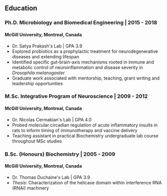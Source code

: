 ## Education
### Ph.D. Microbiology and Biomedical Engineering | 2015 - 2018
#### McGill University,  Montreal, Canada
- Dr. Satya Prakash's Lab | GPA 3.9
- Explored probiotics as a prophylactic treatment for neurodegenerative diseases and extending lifespan
- Identified specific gut-brain-axis mechanisms rooted in immune and metabolic control of neuroinflammation and disease severity in _Drosophila melanogaster_
- Graduate work associated with mentorship, teaching, grant writing and leadership opportunities

### M.Sc. Integrative Program of Neuroscience | 2009 - 2012
#### McGill University,  Montreal, Canada
- Dr. Nicolas Cermakian's Lab | GPA 4.0
- Probed molecular circadian regulation of acute inflammatory insults in rats to inform timing of immunotherapy and vaccine delivery
- Teaching assistant in practical Biochemistry undergraduate lab course throughout MSc studies 

### B.Sc. (Honours) Biochemistry	| 2005 - 2009
#### McGill University,  Montreal, Canada
- Dr. Thomas Duchaine's Lab | GPA 3.9 
- _Thesis_: Characterization of the helicase domain within interference RNA (RNAi) machinery